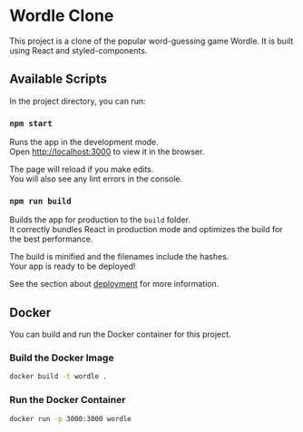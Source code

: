 # Wordle Clone

This project is a clone of the popular word-guessing game Wordle. It is built using React and styled-components.

## Available Scripts

In the project directory, you can run:

### `npm start`

Runs the app in the development mode.\
Open [http://localhost:3000](http://localhost:3000) to view it in the browser.

The page will reload if you make edits.\
You will also see any lint errors in the console.

### `npm run build`

Builds the app for production to the `build` folder.\
It correctly bundles React in production mode and optimizes the build for the best performance.

The build is minified and the filenames include the hashes.\
Your app is ready to be deployed!

See the section about [deployment](https://facebook.github.io/create-react-app/docs/deployment) for more information.

## Docker

You can build and run the Docker container for this project.

### Build the Docker Image

```sh
docker build -t wordle .
```

### Run the Docker Container

```sh
docker run -p 3000:3000 wordle
```